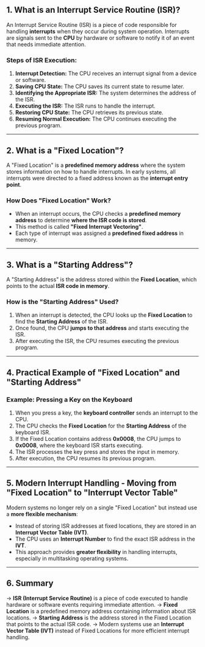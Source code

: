 ## **1. What is an Interrupt Service Routine (ISR)?**

An Interrupt Service Routine (ISR) is a piece of code responsible for handling **interrupts** when they occur during system operation. Interrupts are signals sent to the **CPU** by hardware or software to notify it of an event that needs immediate attention.

### **Steps of ISR Execution:**

1. **Interrupt Detection:** The CPU receives an interrupt signal from a device or software.
2. **Saving CPU State:** The CPU saves its current state to resume later.
3. **Identifying the Appropriate ISR:** The system determines the address of the ISR.
4. **Executing the ISR:** The ISR runs to handle the interrupt.
5. **Restoring CPU State:** The CPU retrieves its previous state.
6. **Resuming Normal Execution:** The CPU continues executing the previous program.

---

## **2. What is a "Fixed Location"?**

A "Fixed Location" is a **predefined memory address** where the system stores information on how to handle interrupts. In early systems, all interrupts were directed to a fixed address known as the **interrupt entry point**.

### **How Does "Fixed Location" Work?**

- When an interrupt occurs, the CPU checks a **predefined memory address** to determine **where the ISR code is stored**.
- This method is called **"Fixed Interrupt Vectoring"**.
- Each type of interrupt was assigned a **predefined fixed address** in memory.

---

## **3. What is a "Starting Address"?**

A "Starting Address" is the address stored within the **Fixed Location**, which points to the actual **ISR code in memory**.

### **How is the "Starting Address" Used?**

1. When an interrupt is detected, the CPU looks up the **Fixed Location** to find the **Starting Address** of the ISR.
2. Once found, the CPU **jumps to that address** and starts executing the ISR.
3. After executing the ISR, the CPU resumes executing the previous program.

---

## **4. Practical Example of "Fixed Location" and "Starting Address"**

### **Example: Pressing a Key on the Keyboard**

1. When you press a key, the **keyboard controller** sends an interrupt to the CPU.
2. The CPU checks the **Fixed Location** for the **Starting Address** of the keyboard ISR.
3. If the Fixed Location contains address **0x0008**, the CPU jumps to **0x0008**, where the keyboard ISR starts executing.
4. The ISR processes the key press and stores the input in memory.
5. After execution, the CPU resumes its previous program.

---

## **5. Modern Interrupt Handling - Moving from "Fixed Location" to "Interrupt Vector Table"**

Modern systems no longer rely on a single "Fixed Location" but instead use a **more flexible mechanism**:

- Instead of storing ISR addresses at fixed locations, they are stored in an **Interrupt Vector Table (IVT)**.
- The CPU uses an **Interrupt Number** to find the exact ISR address in the **IVT**.
- This approach provides **greater flexibility** in handling interrupts, especially in multitasking operating systems.

---

## **6. Summary**

-> **ISR (Interrupt Service Routine)** is a piece of code executed to handle hardware or software events requiring immediate attention.
-> **Fixed Location** is a predefined memory address containing information about ISR locations.
-> **Starting Address** is the address stored in the Fixed Location that points to the actual ISR code.
-> Modern systems use an **Interrupt Vector Table (IVT)** instead of Fixed Locations for more efficient interrupt handling.